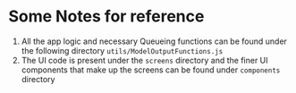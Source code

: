 # Some Notes for reference
1. All the app logic and necessary Queueing functions can be found under the following directory `utils/ModelOutputFunctions.js`
2. The UI code is present under the `screens` directory and the finer UI components that make up the screens can be found under `components` directory
